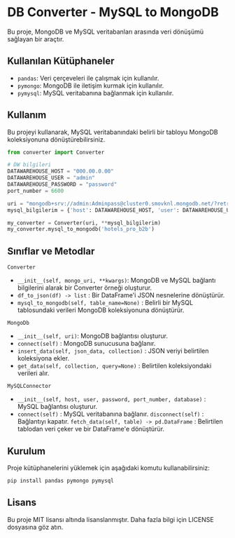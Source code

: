 # DB Converter - MySQL to MongoDB

Bu proje, MongoDB ve MySQL veritabanları arasında veri dönüşümü sağlayan bir araçtır.

## Kullanılan Kütüphaneler

- `pandas`: Veri çerçeveleri ile çalışmak için kullanılır.
- `pymongo`: MongoDB ile iletişim kurmak için kullanılır.
- `pymysql`: MySQL veritabanına bağlanmak için kullanılır.

## Kullanım

Bu projeyi kullanarak, MySQL veritabanındaki belirli bir tabloyu MongoDB koleksiyonuna dönüştürebilirsiniz.

```python
from converter import Converter

# DW bilgileri
DATAWAREHOUSE_HOST = "000.00.0.00"
DATAWAREHOUSE_USER = "admin"
DATAWAREHOUSE_PASSWORD = "password"
port_number = 6600

uri = "mongodb+srv://admin:Adminpass@cluster0.smovknl.mongodb.net/?retryWrites=true&w=majority"
mysql_bilgilerim = {'host': DATAWAREHOUSE_HOST, 'user': DATAWAREHOUSE_USER, 'password': DATAWAREHOUSE_PASSWORD, 'port': port_number, 'database': 'weg_hotel'}

my_converter = Converter(uri, **mysql_bilgilerim)
my_converter.mysql_to_mongodb('hotels_pro_b2b')
```
## Sınıflar ve Metodlar
`Converter`
- `__init__(self, mongo_uri, **kwargs)`: MongoDB ve MySQL bağlantı bilgilerini alarak bir Converter örneği oluşturur.
- `df_to_json(df) -> list` : Bir DataFrame'i JSON nesnelerine dönüştürür. 
- `mysql_to_mongodb(self, table_name=None)` : Belirli bir MySQL tablosundaki verileri MongoDB koleksiyonuna dönüştürür.

`MongoDb`
- `__init__(self, uri)`: MongoDB bağlantısı oluşturur.
- `connect(self)` : MongoDB sunucusuna bağlanır.
- `insert_data(self, json_data, collection)` : JSON veriyi belirtilen koleksiyona ekler.
- `get_data(self, collection, query=None)` : Belirtilen koleksiyondaki verileri alır.

`MySQLConnector`
- `__init__(self, host, user, password, port_number, database)` : MySQL bağlantısı oluşturur.
- `connect(self)` : MySQL veritabanına bağlanır.
`disconnect(self)` : Bağlantıyı kapatır.
`fetch_data(self, table) -> pd.DataFrame` : Belirtilen tablodan veri çeker ve bir DataFrame'e dönüştürür.


## Kurulum

Proje kütüphanelerini yüklemek için aşağıdaki komutu kullanabilirsiniz:

```bash
pip install pandas pymongo pymysql
```

## Lisans

Bu proje MIT lisansı altında lisanslanmıştır. Daha fazla bilgi için LICENSE dosyasına göz atın.
